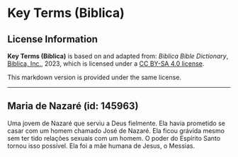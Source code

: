 # Key Terms (Biblica)

## License Information

**Key Terms (Biblica)** is based on and adapted from: _Biblica Bible Dictionary_, [Biblica, Inc.](https://www.biblica.com/), 2023, which is licensed under a [CC BY-SA 4.0 license](https://creativecommons.org/licenses/by-sa/4.0/legalcode.en).

This markdown version is provided under the same license.



--------------------------------

## Maria de Nazaré (id: 145963)

Uma jovem de Nazaré que serviu a Deus fielmente. Ela havia prometido se casar com um homem chamado José de Nazaré. Ela ficou grávida mesmo sem ter tido relações sexuais com um homem. O poder do Espírito Santo tornou isso possível. Ela foi a mãe humana de Jesus, o Messias.


